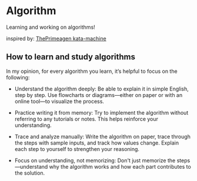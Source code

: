 # Algorithm

Learning and working on algorithms!

inspired by: [ThePrimeagen kata-machine](https://github.com/ThePrimeagen/kata-machine)

## How to learn and study algorithms

In my opinion, for every algorithm you learn, it’s helpful to focus on the following:

-   Understand the algorithm deeply: Be able to explain it in simple English, step by step. Use flowcharts or diagrams—either on paper or with an online tool—to visualize the process.

-   Practice writing it from memory: Try to implement the algorithm without referring to any tutorials or notes. This helps reinforce your understanding.

-   Trace and analyze manually: Write the algorithm on paper, trace through the steps with sample inputs, and track how values change. Explain each step to yourself to strengthen your reasoning.

-   Focus on understanding, not memorizing: Don't just memorize the steps—understand why the algorithm works and how each part contributes to the solution.
